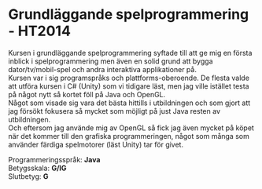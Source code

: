 # Grundläggande spelprogrammering - HT2014

Kursen i grundläggande spelprogrammering syftade till att ge mig en första inblick i spelprogrammering men även en solid grund att bygga dator/tv/mobil-spel och andra interaktiva applikationer på. <br>
Kursen var i sig programspråks och plattforms-oberoende. De flesta valde att utföra kursen i C# (Unity) som vi tidigare läst, men jag ville istället testa på något nytt så kortet föll på Java och OpenGL. <br>
Något som visade sig vara det bästa hittills i utbildningen och som gjort att jag försökt fokusera så mycket som möjligt på just Java resten av utbildningen.<br>
Och eftersom jag använde mig av OpenGL så fick jag även mycket på köpet när det kommer till den grafiska programmeringen, något som många som använder färdiga spelmotorer (läst Unity) tar för givet.<br>

Programmeringsspråk: <b>Java</b><br>
Betygsskala: <b>G/IG</b><br>
Slutbetyg: <b>G</b>
